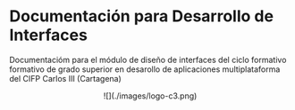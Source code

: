 # Documentación para Desarrollo de Interfaces 

Documentacióm para el módulo de diseño de interfaces del ciclo formativo formativo de grado superior 
en desarollo de aplicaciones multiplataforma del CIFP Carlos III (Cartagena)
<center>![](./images/logo-c3.png)</center>


